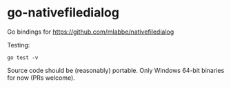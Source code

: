 # go-nativefiledialog
Go bindings for https://github.com/mlabbe/nativefiledialog

Testing:
```
go test -v
```

Source code should be (reasonably) portable.
Only Windows 64-bit binaries for now (PRs welcome).
